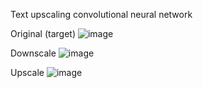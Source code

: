 Text upscaling convolutional neural network 


Original (target)
![image](https://github.com/LucaM185/textUpscaler/assets/66442521/407abbc8-9a92-470b-84e2-f9f70476253b)


Downscale
![image](https://github.com/LucaM185/textUpscaler/assets/66442521/d471e559-acaa-47c8-b626-87a230f1fd64)


Upscale
![image](https://github.com/LucaM185/textUpscaler/assets/66442521/7a5ef751-772e-4822-a772-45a272315f44)
